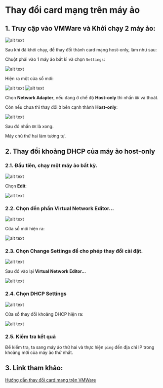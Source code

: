# Thay đổi card mạng trên máy ảo

## 1. Truy cập vào VMWare và Khởi chạy 2 máy ảo:
![alt text](image-19.png)

Sau khi đã khởi chạy, để thay đổi thành card mạng host-only, làm như sau:

Chuột phải vào 1 máy ảo bất kì và chọn `Settings`:

![alt text](image-20.png)

Hiện ra một cửa sổ mới:

![alt text](image-21.png)
![alt text](image-22.png)

Chọn **Network Adapter**, nếu đang ở chế độ **Host-only** thì nhấn `OK` và thoát.

Còn nếu chưa thì thay đổi ở bên cạnh thành **Host-only**:

![alt text](image-23.png)

Sau đó nhấn `OK` là xong.

Máy chủ thứ hai làm tương tự.

## 2. Thay đổi khoảng DHCP của máy ảo host-only

### 2.1. Đầu tiên, chạy một máy ảo bất kỳ.

![alt text](image-24.png)

Chọn **Edit**:

![alt text](image-25.png)

### 2.2. Chọn đến phần **Virtual Network Editor...**

![alt text](image-26.png)

Cửa sổ mới hiện ra:

![alt text](image-27.png)

### 2.3. Chọn **Change Settings** để cho phép thay đổi cài đặt.

![alt text](image-28.png)

Sau đó vào lại **Virtual Network Editor...**

![alt text](image-29.png)

### 2.4. Chọn **DHCP Settings**

![alt text](image-30.png)

Cửa sổ thay đổi khoảng DHCP hiện ra:

![alt text](image-31.png)

### 2.5. Kiểm tra kết quả

Để kiểm tra, ta sang máy ảo thứ hai và thực hiện `ping` đến địa chỉ IP trong khoảng mới của máy ảo thứ nhất.

## 3. Link tham khảo:
[Hướng dẫn thay đổi card mạng trên VMWare](https://www.youtube.com/watch?v=INVDflOtIYQ)

